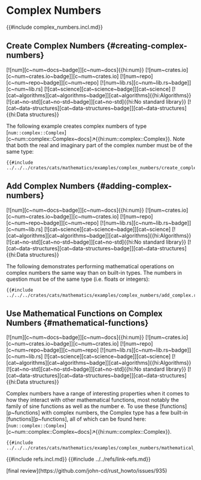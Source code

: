 # Complex Numbers

{{#include complex_numbers.incl.md}}

## Create Complex Numbers {#creating-complex-numbers}

[![num][c~num~docs~badge]][c~num~docs]{{hi:num}}
[![num~crates.io][c~num~crates.io~badge]][c~num~crates.io]
[![num~repo][c~num~repo~badge]][c~num~repo]
[![num~lib.rs][c~num~lib.rs~badge]][c~num~lib.rs]
[![cat~science][cat~science~badge]][cat~science]
[![cat~algorithms][cat~algorithms~badge]][cat~algorithms]{{hi:Algorithms}}
[![cat~no-std][cat~no-std~badge]][cat~no-std]{{hi:No standard library}}
[![cat~data-structures][cat~data-structures~badge]][cat~data-structures]{{hi:Data structures}}

The following example creates complex numbers of type [`num::complex::Complex`][c~num::complex::Complex~docs]↗{{hi:num::complex::Complex}}. Note that both the real and imaginary part of the complex number must be of the same type:

```rust,editable
{{#include ../../../crates/cats/mathematics/examples/complex_numbers/create_complex.rs:example}}
```

## Add Complex Numbers {#adding-complex-numbers}

[![num][c~num~docs~badge]][c~num~docs]{{hi:num}}
[![num~crates.io][c~num~crates.io~badge]][c~num~crates.io]
[![num~repo][c~num~repo~badge]][c~num~repo]
[![num~lib.rs][c~num~lib.rs~badge]][c~num~lib.rs]
[![cat~science][cat~science~badge]][cat~science]
[![cat~algorithms][cat~algorithms~badge]][cat~algorithms]{{hi:Algorithms}}
[![cat~no-std][cat~no-std~badge]][cat~no-std]{{hi:No standard library}}
[![cat~data-structures][cat~data-structures~badge]][cat~data-structures]{{hi:Data structures}}

The following demonstrates performing mathematical operations on complex numbers the same way than on built-in types. The numbers in question must be of the same type (i.e. floats or integers):

```rust,editable
{{#include ../../../crates/cats/mathematics/examples/complex_numbers/add_complex.rs:example}}
```

## Use Mathematical Functions on Complex Numbers {#mathematical-functions}

[![num][c~num~docs~badge]][c~num~docs]{{hi:num}}
[![num~crates.io][c~num~crates.io~badge]][c~num~crates.io]
[![num~repo][c~num~repo~badge]][c~num~repo]
[![num~lib.rs][c~num~lib.rs~badge]][c~num~lib.rs]
[![cat~science][cat~science~badge]][cat~science]
[![cat~algorithms][cat~algorithms~badge]][cat~algorithms]{{hi:Algorithms}}
[![cat~no-std][cat~no-std~badge]][cat~no-std]{{hi:No standard library}}
[![cat~data-structures][cat~data-structures~badge]][cat~data-structures]{{hi:Data structures}}

Complex numbers have a range of interesting properties when it comes to how they interact with other mathematical functions, most notably the family of sine functions as well as the number e. To use these [functions][p~functions] with complex numbers, the Complex type has a few built-in [functions][p~functions], all of which can be found here: [`num::complex::Complex`][c~num::complex::Complex~docs]↗{{hi:num::complex::Complex}}.

```rust,editable
{{#include ../../../crates/cats/mathematics/examples/complex_numbers/mathematical_functions.rs:example}}
```

{{#include refs.incl.md}}
{{#include ../../refs/link-refs.md}}

<div class="hidden">
[final review](https://github.com/john-cd/rust_howto/issues/935)
</div>
